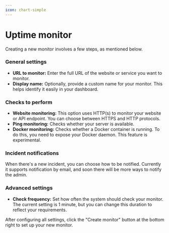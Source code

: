 ```yaml
---
icon: chart-simple
---
```


# Uptime monitor

Creating a new monitor involves a few steps, as mentioned below.

### General settings

* **URL to monitor:** Enter the full URL of the website or service you want to monitor.
* **Display name:** Optionally, provide a custom name for your monitor. This helps identify it easily in your dashboard.

### Checks to perform

* **Website monitoring:** This option uses HTTP(s) to monitor your website or API endpoint. You can choose between HTTPS and HTTP protocols.
* **Ping monitoring:** Checks whether your server is available.&#x20;
* **Docker monitoring:** Checks whether a Docker container is running. To do this, you need to expose your Docker daemon. This feature is experimental.

### Incident notifications

When there's a new incident, you can choose how to be notified. Currently it supports notification by email, and soon there will be more ways to notify the admin.

### Advanced settings

* **Check frequency:** Set how often the system should check your monitor. The current setting is 1 minute, but you can change this duration to reflect your requirements.

After configuring all settings, click the "Create monitor" button at the bottom right to set up your new monitor.
